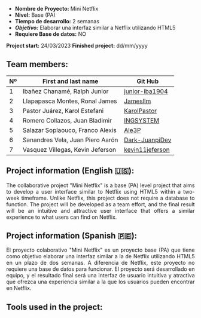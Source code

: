 * **Nombre de Proyecto:** Mini Netflix
* **Nivel:** Base (PA)
* **Tiempo de desarrollo:** 2 semanas
* ***Objetivo:*** Elaborar una interfaz similar a Netflix utilizando HTML5
* **Requiere Base de datos:** NO

**Project start:** 24/03/2023
**Finished project:** dd/mm/yyyy

## Team members:

|Nº| First and last name| Git Hub |
| --- | --- | --- |
|1|Ibañez Chanamé, Ralph Junior|[junior-iba1904](https://github.com/junior-iba1904)|
|2|Llapapasca Montes, Ronal James|[Jamesllm](https://github.com/Jamesllm)|
|3|Pastor Juárez, Karol Estefani|[KarolPastor](https://github.com/KarolPastor)|
|4|Romero Collazos, Juan Bladimir|[INGSYSTEM](https://github.com/INGSYSTEM)|
|5|Salazar Soplaouco, Franco Alexis|[Ale3P](https://github.com/Ale3P)|
|6|Sanandres Vela, Juan Piero Aarón|[Dark-JuanpiDev](https://github.com/Dark-JuanpiDev)|
|7|Vasquez Villegas, Kevin Jeferson|[kevin11jeferson](https://github.com/kevin11jeferson)|

## Project information (English :us:):

<p style="text-align: justify;">
The collaborative project "Mini Netflix" is a base (PA) level project that aims to develop a user interface similar to Netflix using HTML5 within a two-week timeframe. Unlike Netflix, this project does not require a database to function. The project will be developed as a team effort, and the final result will be an intuitive and attractive user interface that offers a similar experience to what users can find on Netflix.
</p>

## Project information (Spanish 🇵🇪):

<p style="text-align: justify;">
El proyecto colaborativo "Mini Netflix" es un proyecto base (PA) que tiene como objetivo elaborar una interfaz similar a la de Netflix utilizando HTML5 en un plazo de dos semanas. A diferencia de Netflix, este proyecto no requiere una base de datos para funcionar. El proyecto será desarrollado en equipo, y el resultado final será una interfaz de usuario intuitiva y atractiva que ofrezca una experiencia similar a la que los usuarios pueden encontrar en Netflix.
</p>

## Tools used in the project:
